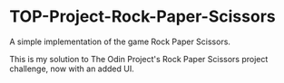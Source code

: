 # TOP-Project-Rock-Paper-Scissors
A simple implementation of the game Rock Paper Scissors.

This is my solution to The Odin Project's Rock Paper Scissors project challenge, now with an added UI.

